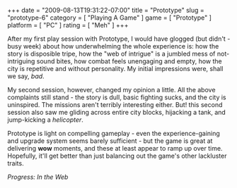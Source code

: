 +++
date = "2009-08-13T19:31:22-07:00"
title = "Prototype"
slug = "prototype-6"
category = [ "Playing A Game" ]
game = [ "Prototype" ]
platform = [ "PC" ]
rating = [ "Meh" ]
+++

After my first play session with Prototype, I would have glogged (but didn't - busy week) about how underwhelming the whole experience is: how the story is disposible tripe, how the "web of intrigue" is a jumbled mess of not-intriguing sound bites, how combat feels unengaging and empty, how the city is repetitive and without personality.  My initial impressions were, shall we say, <i>bad</i>.

My second session, however, changed my opinion a little.  All the above complaints still stand - the story is dull, basic fighting sucks, and the city is uninspired.  The missions aren't terribly interesting either.  But! this second session also saw me gliding across entire city blocks, hijacking a tank, and jump-kicking a <i>helicopter</i>.

Prototype is light on compelling gameplay - even the experience-gaining and upgrade system seems barely sufficient - but the game is great at delivering <b>wow</b> moments, and these at least appear to ramp up over time.  Hopefully, it'll get better than just balancing out the game's other lackluster traits.

<i>Progress: In the Web</i>
